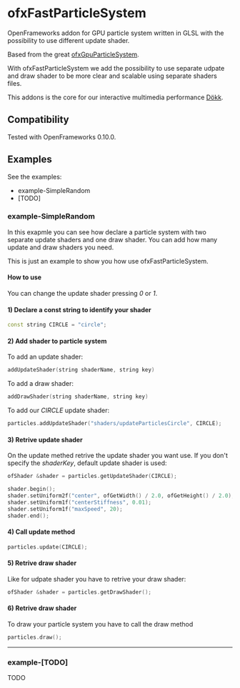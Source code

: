 # ofxFastParticleSystem
 
OpenFrameworks addon for GPU particle system written in GLSL with the possibility to use different update shader.

Based from the great [ofxGpuParticleSystem](https://github.com/neilmendoza/ofxGpuParticles).

With ofxFastParticleSystem we add the possibility to use separate udpate and draw shader to be more clear and scalable using separate shaders files.

This addons is the core for our interactive multimedia performance [Dökk](http://fuseworks.it/en/project/dokk-en/).

## Compatibility

Tested with OpenFrameworks 0.10.0.

## Examples

See the examples:

- example-SimpleRandom
- [TODO]

### example-SimpleRandom

In this exapmle you can see how declare a particle system with two separate update shaders and one draw shader. You can add how many update and draw shaders you need.

This is just an example to show you how use ofxFastParticleSystem.

#### How to use

You can change the update shader pressing *0* or *1*.

#### 1) Declare a const string to identify your shader

```c++
const string CIRCLE = "circle";
```

#### 2) Add shader to particle system

To add an update shader:

```c++
addUpdateShader(string shaderName, string key)
```

To add a draw shader:

```c++
addDrawShader(string shaderName, string key)
```

To add our *CIRCLE* update shader:

```c++
particles.addUpdateShader("shaders/updateParticlesCircle", CIRCLE);
```

#### 3) Retrive update shader

On the update methed retrive the update shader you want use. If you don't specify the *shaderKey*, default update shader is used:

```c++
ofShader &shader = particles.getUpdateShader(CIRCLE);

shader.begin();
shader.setUniform2f("center", ofGetWidth() / 2.0, ofGetHeight() / 2.0);shader.setUniform1f("radius", 300);
shader.setUniform1f("centerStiffness", 0.01);
shader.setUniform1f("maxSpeed", 20);
shader.end();
```

#### 4) Call update method

```c++
particles.update(CIRCLE);
```

#### 5) Retrive draw shader

Like for udpate shader you have to retrive your draw shader:

```c++
ofShader &shader = particles.getDrawShader();
```

#### 6) Retrive draw shader

To draw your particle system you have to call the draw method

```c++
particles.draw();
```

---

### example-[TODO]

TODO
